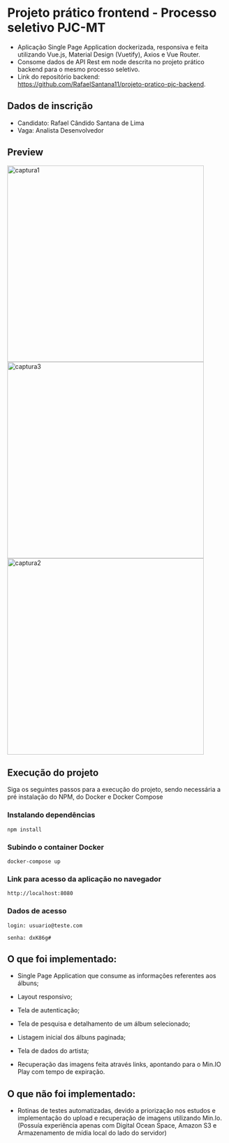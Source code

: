 # Projeto prático frontend - Processo seletivo PJC-MT
- Aplicação Single Page Application dockerizada, responsiva e feita utilizando Vue.js, Material Design (Vuetify), Axios e Vue Router.
- Consome dados de API Rest em node descrita no projeto prático backend para o mesmo processo seletivo.
- Link do repositório backend: https://github.com/RafaelSantana11/projeto-pratico-pjc-backend.

## Dados de inscrição
- Candidato: Rafael Cândido Santana de Lima
- Vaga: Analista Desenvolvedor

## Preview
<img src="https://i.imgur.com/Tpne0Gd.png" alt="captura1" width="450"/>
<img src="https://i.imgur.com/cVAffxv.png" alt="captura3" width="450"/>
<img src="https://i.imgur.com/2CvnZyh.png" alt="captura2" width="450"/>

## Execução do projeto
Siga os seguintes passos para a execução do projeto, sendo necessária a pré instalação do NPM, do Docker e Docker Compose

### Instalando dependências
```
npm install
```
### Subindo o container Docker
```
docker-compose up
```
### Link para acesso da aplicação no navegador
```
http://localhost:8080
```
### Dados de acesso
```
login: usuario@teste.com
```
```
senha: dxK86g#
```

## O que foi implementado:

* Single Page Application que consume as informações referentes aos álbuns;

* Layout responsivo;

* Tela de autenticação; 

* Tela de pesquisa e detalhamento de um álbum selecionado;

* Listagem inicial dos álbuns paginada;

* Tela de dados do artista;

* Recuperação das imagens feita através links, apontando para o Min.IO Play com tempo de expiração.

## O que não foi implementado:

* Rotinas de testes automatizadas, devido a priorização nos estudos e implementação do upload e recuperação de imagens utilizando Min.Io. (Possuía experiência apenas com Digital Ocean Space, Amazon S3 e Armazenamento de mídia local do lado do servidor)